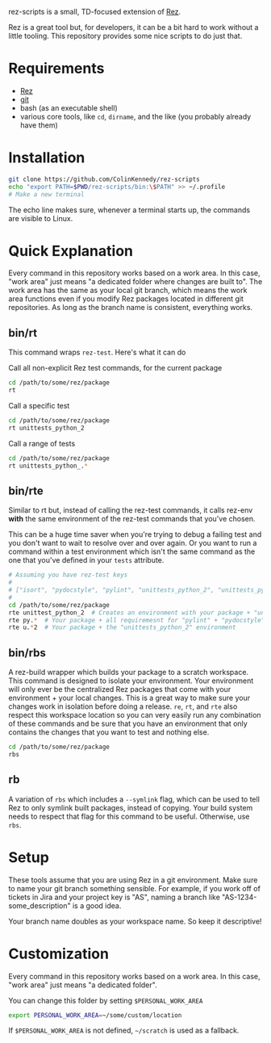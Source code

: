 rez-scripts is a small, TD-focused extension of
[Rez](https://github.com/nerdvegas/rez).

Rez is a great tool but, for developers, it can be a bit hard to work
without a little tooling. This repository provides some nice scripts to
do just that.


# Requirements
- [Rez](https://github.com/nerdvegas/rez)
- [git](https://github.com/git/git)
- bash (as an executable shell)
- various core tools, like `cd`, `dirname`, and the like (you probably already have them)


# Installation
```sh
git clone https://github.com/ColinKennedy/rez-scripts
echo "export PATH=$PWD/rez-scripts/bin:\$PATH" >> ~/.profile
# Make a new terminal
```

The echo line makes sure, whenever a terminal starts up, the commands
are visible to Linux.


# Quick Explanation
Every command in this repository works based on a work area. In this
case, "work area" just means "a dedicated folder where changes are built
to". The work area has the same as your local git branch, which means
the work area functions even if you modify Rez packages located in
different git repositories. As long as the branch name is consistent,
everything works.


## bin/rt
This command wraps `rez-test`. Here's what it can do

Call all non-explicit Rez test commands, for the current package
```sh
cd /path/to/some/rez/package
rt
```

Call a specific test
```sh
cd /path/to/some/rez/package
rt unittests_python_2
```

Call a range of tests
```sh
cd /path/to/some/rez/package
rt unittests_python_.*
```


## bin/rte
Similar to rt but, instead of calling the rez-test commands, it calls
rez-env **with** the same environment of the rez-test commands that
you've chosen.

This can be a huge time saver when you're trying to debug a failing test
and you don't want to wait to resolve over and over again. Or you want
to run a command within a test environment which isn't the same command
as the one that you've defined in your ``tests`` attribute.

```sh
# Assuming you have rez-test keys
#
# ["isort", "pydocstyle", "pylint", "unittests_python_2", "unittests_python_3"]
#
cd /path/to/some/rez/package
rte unittest_python_2  # Creates an environment with your package + "unittest"
rte py.*  # Your package + all requiremesnt for "pylint" + "pydocstyle" rez-tests
rte u.*2  # Your package + the "unittests_python_2" environment
```


## bin/rbs
A rez-build wrapper which builds your package to a scratch workspace.
This command is designed to isolate your environment. Your environment
will only ever be the centralized Rez packages that come with your
environment + your local changes. This is a great way to make sure your
changes work in isolation before doing a release. ``re``, ``rt``, and
``rte`` also respect this workspace location so you can very easily
run any combination of these commands and be sure that you have an
environment that only contains the changes that you want to test and
nothing else.

```sh
cd /path/to/some/rez/package
rbs
```


## rb
A variation of ``rbs`` which includes a ``--symlink`` flag, which can
be used to tell Rez to only symlink built packages, instead of copying.
Your build system needs to respect that flag for this command to be
useful. Otherwise, use ``rbs``.


# Setup
These tools assume that you are using Rez in a git environment. Make
sure to name your git branch something sensible. For example, if you
work off of tickets in Jira and your project key is "AS", naming a
branch like "AS-1234-some_description" is a good idea.

Your branch name doubles as your workspace name. So keep it descriptive!


# Customization
Every command in this repository works based on a work area. In this
case, "work area" just means "a dedicated folder".

You can change this folder by setting ``$PERSONAL_WORK_AREA``

```sh
export PERSONAL_WORK_AREA=~/some/custom/location
```

If ``$PERSONAL_WORK_AREA`` is not defined, ``~/scratch`` is used as a fallback.
